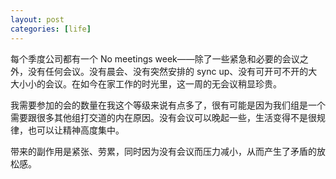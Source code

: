 ```yaml
---
layout: post
categories: [life]
---
```


每个季度公司都有一个 No meetings week——除了一些紧急和必要的会议之外，没有任何会议。没有晨会、没有突然安排的 sync up、没有可开可不开的大大小小的会议。在如今在家工作的时光里，这一周的无会议稍显珍贵。

我需要参加的会的数量在我这个等级来说有点多了，很有可能是因为我们组是一个需要跟很多其他组打交道的内在原因。没有会议可以晚起一些，生活变得不是很规律，也可以让精神高度集中。

带来的副作用是紧张、劳累，同时因为没有会议而压力减小，从而产生了矛盾的放松感。
